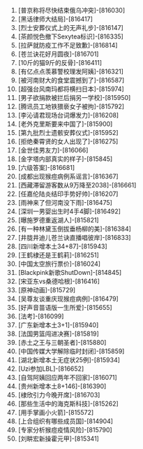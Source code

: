 
1. [普京称将尽快结束俄乌冲突]-[816030]
1. [黑话律师大结局]-[816417]
1. [烈士安葬仪式上的无声礼步]-[816147]
1. [茶颜悦色撤下Sexytea标识]-[816335]
1. [拉萨就防疫工作不足致歉]-[816814]
1. [苍兰诀花好月圆夜]-[816701]
1. [10斤的猫9斤的反骨]-[816411]
1. [有亿点点羡慕警校理发阿姨]-[816321]
1. [被河南财大的食堂震撼到了]-[816587]
1. [超强台风南玛都将横扫日本]-[815974]
1. [男子欲捐款被拦后捐另一学校]-[815950]
1. [腾讯员工地铁猥亵女子被拘]-[815792]
1. [李沁请君现场台词爆发力]-[816208]
1. [老外克里斯要来中国了]-[815900]
1. [第九批烈士遗骸安葬仪式]-[815952]
1. [拒绝秦霄贤的女人出现了]-[816275]
1. [金世佳男友力]-[816066]
1. [金字塔内部真实的样子]-[815845]
1. [六级答案]-[816681]
1. [成都出现猴痘病例系谣言]-[816367]
1. [西藏滞留游客数从9万降至2038]-[816661]
1. [任嘉伦陆炎结印手势好帅]-[816207]
1. [雨神来了但河南没下雨]-[816475]
1. [深圳一男婴出生时4手4脚]-[816492]
1. [曝施罗德重返湖人]-[815821]
1. [有一种林黛玉倒拔垂杨柳的美]-[816384]
1. [井胧井迪儿苍兰诀直播唱彼岸]-[816833]
1. [四川新增本土34+87]-[815943]
1. [王鹤棣还是王鹤莉]-[816251]
1. [中国太空旅行票价]-[816024]
1. [Blackpink新歌ShutDown]-[814845]
1. [宋亚东vs桑德哈根]-[816416]
1. [原神动画]-[815729]
1. [吴尊友谈重庆现猴痘病例]-[816479]
1. [好声音苗语版一生所爱]-[815655]
1. [法考]-[816099]
1. [广东新增本土3+1]-[815940]
1. [法国男篮闯进决赛]-[815819]
1. [赤土之王与三朝圣者]-[815880]
1. [中国传媒大学解除临时封闭]-[815859]
1. [湖北新增本土无症状25例]-[815934]
1. [Uzi参加LBL]-[816652]
1. [自驾阿姨回应两年不回家]-[816071]
1. [贵州新增本土8+146]-[816390]
1. [棣欣引力今晚开席]-[816703]
1. [那些生活中的海克斯科技]-[815262]
1. [用手掌画小火箭]-[815572]
1. [上合组织有哪些成员国]-[814904]
1. [专家分析猴痘疫情风险]-[815790]
1. [刘畊宏新操霍元甲]-[815341]